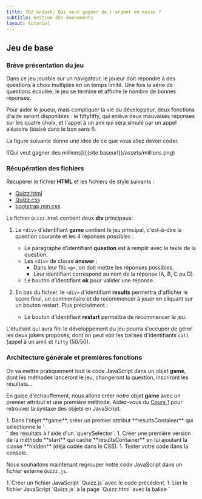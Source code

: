 ```yaml
---
title: TD2 &ndash; Qui veut gagner de l'argent en masse ?
subtitle: Gestion des événements
layout: tutorial
---
```


<!-- rajouter un konami code sur cette page de TD qui renvoie sur la page de qui
veut gagner de l'argent en masse -->

## Jeu de base

### Brève présentation du jeu

Dans ce jeu jouable sur un navigateur, le joueur doit répondre à des questions à
choix multiples en un temps limité. Une fois la série de questions écoulée, le
jeu se termine et affiche le nombre de bonnes réponses.

Pour aider le joueur, mais compliquer la vie du développeur, deux fonctions
d'aide seront disponibles : le fiftyfifty, qui enlève deux mauvaises réponses
sur les quatre choix, et l'appel à un ami qui sera simulé par un appel aléatoire
(biaisé dans le bon sens !).

La figure suivante donne une idée de ce que vous allez devoir coder.

<div class="centered">
![Qui veut gagner des millions]({{site.baseurl}}/assets/millions.png)
</div>

### Récupération des fichiers

Récupérer le fichier **HTML** et les fichiers de style suivants :

- [Quizz.html](../assets/Quizz/Quizz.html)
- [Quizz.css](../assets/Quizz/Quizz.css)
- [bootstrap.min.css](../assets/Quizz/bootstrap.min.css)

Le fichier `Quizz.html` contient deux **div** principaux:

1. Le `<div>` d'identifiant **game** contient le jeu principal, c'est-à-dire la
question courante et les 4 réponses possibles :
   - Le paragraphe d'identifiant **question** est à remplir avec le texte de la
     question.
   - Les `<div>` de classe **answer** :
     - Dans leur fils `<p>`, on doit mettre les réponses possibles.
     - Leur identifiant correspond au nom de la réponse (A, B, C ou D).
   - Le bouton d'identifiant **ok** pour valider une réponse.

2. En bas du fichier, le `<div>` d'identifiant **results** permettra d'afficher
le score final, un commentaire et de recommencer à jouer en cliquant sur un
bouton restart. Plus précisément :
   - Le bouton d'identifiant **restart** permettra de recommencer le jeu.

L'étudiant qui aura fini le développement du jeu pourra s'occuper de gérer les
deux jokers proposés, dont on peut voir les balises d'identifiants `call` (appel
à un ami) et `fifty` (50/50).

### Architecture générale et premières fonctions

On va mettre pratiquement tout le code JavaScript dans un objet **game**, dont
les méthodes lanceront le jeu, changeront la question, inscriront les
résultats...

<!-- La fin du fichier contiendra l'appel de la fonction **start**. Les dernières -->
<!-- instructions correspondent à des branchements d'événements à des fonctions de -->
<!-- traitement (handler). -->

En guise d'échauffement, nous allons créer notre objet **game** avec un premier
attribut et une première méthode. Aidez-vous du
[Cours 1]({{site.baseurl}}/classes/class1.html) pour retrouver la syntaxe des
objets en JavaScript.

<div class="exercise">
1. Dans l'objet **game**, créer un premier attribut **resultsContainer** qui
sélectionne le `<div>` des résultats à l'aide d'un `querySelector`.
1. Créer une première version de la méthode **start** qui cache
**resultsContainer** en lui ajoutant la classe **hidden** (déjà codée dans le
CSS).
1. Tester votre code dans la console.
</div>

Nous souhaitons maintenant regrouper notre code JavaScript dans un fichier
externe `Quizz.js`.

<!--

DOMContentLoaded

À la fin de game.js, associer notre fonction loadGame à l’événement DOMContentLoaded. Cet événement se produit quand la page a fini de se construire. Quelques rappels sur les gestionnaires d’événements.

-->

<div class="exercise">
1. Créer un fichier JavaScript `Quizz.js` avec le code précédent.
1. Lier le fichier JavaScript `Quizz.js` à la page `Quizz.html` avec la balise
`<script>` en fin de page Web (juste avant `</body>`).
<!-- dans l'en-tête de la page Web. -->
1. Exécuter la fonction **start** dans le fichier JS.

</div>


<div class="exercise">
1. Ajouter à l'objet **game** l'attribut **answerContainers** qui contient
**toutes** les balises de classe answer.
1. Ajouter à l'objet **game** les attributs suivants qui correspondent aux
autres éléments utiles de la page Web.

   ~~~
   questionContainer: document.querySelector("#question"),
   validateButton: document.querySelector("#ok"),
   restartButton:  document.querySelector("#restart"),
   callButton:  document.querySelector("#call"),	
   fiftyButton: document.querySelector("#fifty"),
   gameContainer: document.querySelector("#game"),
   ~~~
   {:.javascript}
</div>

### Les données des questions et des réponses

Les données des questions sont présentes dans le fichier
[QA.js](../assets/Quizz/QA.js).

<div class="exercise">
1. Établir un lien entre ce fichier et `Quizz.html` juste avant le lien avec
`Quizz.js`.
1. Inspecter le fichier `QA.js` pour comprendre sa structure.
1. Tester dans la console votre maîtrise du code en récupérant la 1ère question,
puis la 2ème réponse possible à la 1ère question et enfin l'identifiant de la
bonne réponse à la 1ère question.
</div>

### Afficher la prochaine question du jeu

On souhaite créer une méthode **displayNextQuestion** qui affiche la prochaine
question. Cette fonction se servira d'un attribut **questionID** qui stockera
l'indice de la question courante.

<!-- Ajoutez un attribut **questionID** initialisé à -1 dans **start**. -->

<div class="exercise">
1. Inspecter les balises contenues dans **questionContainer** et
**answerContainers** pour repérer l'endroit adéquat où inscrire les questions et
les réponses. Quelle solution vue lors du T1 permet d'accéder facilement à la
balise enfante d'un **answerContainers** où il faut écrire le texte ?
<!--
Attention, il faut écrire dans la balise p des answerContainers[i]
this.answerContainers[a_i].querySelector("p")
-->
1. Coder **displayNextQuestion** pour qu'elle affiche le texte de la question et
des réponses possibles au bon endroit à l'intérieur des balises stockées dans
**answerContainers** et **questionContainer**.  
  **Astuces :** On pourra utiliser l'attribut
[`innerHTML`](https://developer.mozilla.org/fr/docs/Web/API/Element/innertHTML)
pour ajouter facilement du texte aux balises. Ne pas oublier
d'initialiser **questionID** dans **start** et de la gérer dans
**displayNextQuestion**.

1. Appeler **displayNextQuestion** à la fin de la fonction **start** et vérifier
que la première question s'affiche. Appeler de nouveau **displayNextQuestion**
dans la console pour tester que cela passe bien à la question d'après.
</div>

### Gérer la sélection d'une réponse

Nous souhaitons pouvoir sélectionner une réponse. Pour cela, nous
ajouterons la classe **selected** à l'**answerContainer**
correspondant (ce qui aura aussi pour effet de changer sa
couleur). 

<div class="exercise">
Nous allons procéder en plusieurs étapes :

1. On souhaite créer un gestionnaire d'événement **click** associé à chacun des
**answerContainer**. Comme
[on l'a vu en cours]({{site.baseurl}}/classes/class2.html#lobjet-vnement), la
fonction donnée au gestionnaire reçoit comme paramètre l’objet événement.  Pour
mieux comprendre cet objet événement, créez un gestionnaire qui appellera une
fonction anonyme à un argument (l'objet événement) et affichera cet argument
dans la console. Tester la fonction et inspectez les attributs de l'objet
événement.  
**Note :** Une fonction anonyme est une déclaration de fonction sans nom comme
par exemple

   ~~~
   function () {
     alert("Leblanc, c'est son nom, et c'est Juste, son prénom.");
   };
   ~~~
   {:.javascript}

2. En utilisant l'attribut **currentTarget** de l'objet événement, retrouver l'élément HTML qui a vu
son gestionnaire d'événement appeler la fonction de traitement. Ajouter la
classe **selected** à cet élément. Tester la fonction.

3. Nous souhaitons que le code de la fonction soit plutôt dans l'objet **game** dans
une méthode appelée **select**. Créer la méthode et y déplacer votre code. Donner
la fonction **select** au gestionnaire d'événement.

4. Actuellement, les cases restent sélectionnées indéfiniment. Créer
une méthode **unselectAll** qui enlève la classe **selected** de tous
les **answerContainers**. Appeler cette méthode au début de la
fonction **select**.

<span style="color:red">**Attention**</span>, vous devez être arrivés
à un code comme suit qui pose un problème classique en
JavaScript. Faisons donc un aparté sur ce problème.

~~~
game = {
  unselectAll : function () {...},
  select : function (e) {
             this.unselectAll();
             ...
           }
};

var ac = game.answerContainers[0];
ac.addEventListener("click", game.select );
~~~
{:.javascript}

</div>

Le problème est que quand la fonction **select** est appelée, elle a été
déplacée dans un autre objet. Autrement dit, on a copié la fonction ailleurs
que dans l'objet **game**.  Donc la variable **this** de **select** (qui est
résolu au moment de l'exécution) ne pointe plus sur l'objet **game**. Et
`this.unselectAll()` n'appelle plus la fonction **unselectAll** de **game**.

<!-- En pratique, le this devient l'HTMLElement avec le gestionnaire
d'événement, càd game.answerContainers[0] dans notre cas -->

**Solution simple :**

Si on écrit

~~~
ac.addEventListener("click", function (e) {
                               game.select(e);
                             } );
~~~
{:.javascript}

alors on exécute bien la méthode **select** de **game** et nos problèmes
disparaissent. Pour ceux qui veulent creuser le problème, aller voir la
[dernière section](#plus-de-dtails-sur-larrachage-de-fonction).

<div class="exercise">
5. Corriger votre problème de la fin de la question précédente.
<!-- game.answerContainers[0].addEventListener("click", function (e) { -->
<!--         game.select(e); -->
<!--     }); -->


6. Faites en sorte que le bouton Valider soit désactivé au début de chaque
question. Et qu'il s'active dès qu'une réponse est sélectionnée.
<!--
Désactiver-le à la fin de **displayNextQuestion**
Activer-le à la fin de **select**.
-->
</div>

### Validation d'une question 

<div class="exercise">
1. La validation est la fonction déclenchée par un clic sur le bouton
**Valider**. Cette fonction doit incrémenter le nombre de bonne réponses
**nbGood** si la bonne réponse (écrite dans **data**) est égale à l'identifiant
de la question sélectionnée. (En profiter pour initialiser **nbGood** à 0 dans
**start**.)  Le jeu doit alors passer à la question suivante.

1. Profitons-en pour enlever une éventuelle sélection faite à la question
précédente en ajoutant l'appel à une méthode `unselectAll` au début de
**displayNextQuestion**.
</div>

### Fin du jeu 

<div class="exercise">
1. Si la dernière question a déjà été traitée, **displayNextQuestion** appelle
une nouvelle méthode **endGame**.

   La fonction **endGame** :

   - cache la partie jeu ;
   - affiche la partie résultat ;
   - affiche dans le paragraphe idoine la proportion de bonnes réponses.

1. Le bouton **Recommencer** appelle la fonction **start**. Du coup, la fonction
**start** doit afficher le jeu aussi.
</div>

## Fonctionnalités avancées

### Code Konami

Le principe du [code "Konami"](https://fr.wikipedia.org/wiki/Code_Konami) est
que si vous tapez le code secret

~~~
haut haut bas bas gauche droite gauche droite b a
~~~

dans le jeu, la bonne réponse s'affiche.

1. Créer une méthode **cheat** qui affiche la bonne réponse en utilisant **alert**.
1. Faites en sorte que toute touche pressée déclenche une méthode **konamiCode** 
<!-- addEventListener de "keydown" ou "keypress" -->
1. Créer une méthode **konamiCode** qui va concaténer les keycodes des touches pressées
dans une chaîne de caractères. Il restera à tester si la chaîne de caractères
correspondant au code Konami est présente dans la chaîne des touches pressées.  
   
**Conseils :**
   
   - Les codes ASCII (keycodes) du code Konami sont 38 38 40 40 37 39 37 39
   66 65.  Comme un code ASCII peut aller jusqu'à 255, on écrit tous les
   keycodes sur trois chiffres pour éviter toute ambiguïté.
   - On pourra utiliser la méthode
     [**indexOf**](https://developer.mozilla.org/fr/docs/Web/JavaScript/Reference/Objets_globaux/String/indexOf)
     pour rechercher une chaîne de caractères dans une autre.  


### Chronomètre (*timer*) de 10 secondes pour répondre aux questions

Observer d'abord la **div** de classe **progress-bar** dans le fichier
`Quizz.html`. Le principe consiste à lui attribuer le style "width:60%" pour la
remplir à 60% et ... c'est tout, l'affichage étant géré par le CSS (plus
précisément le framework Bootstrap). Il faut aussi bien sûr incrémenter ce
pourcentage au cours du temps imparti (10 secondes) de 0% à 100%.

Voici quelques suggestions pour l'implantation du chronomètre. Sentez-vous
libre de partir sur votre idée si vous le souhaitez.
 
<div class="exercise">

Récupérer la **div** de classe **progress-bar** dans un attribut
**progressBarContainer** de **game**.  Ecrire une fonction
`animateBar(percentage)` qui met à jour la **width** de la
progress-bar. Tester dans la console.

</div>

<div class="exercise">
1. Créer un attribut **questionDuration** affecté au temps imparti pour répondre
  à une question (en millisecondes).
1. Définir une fonction `updateBar(timestamp)` prenant en paramètre le temps
  courant (*timestamp*) en millisecondes. Cette fonction initialise un attribut
  `startTime=timestamp` si **startTime** est vide (c'est-à-dire non
  initialisé). Puis elle calcule le pourcentage de la progress-bar à afficher et
  appelle `animateBar(percentage)` pour modifier la **width** de la barre.
1. Testez votre fonction en l'appelant depuis la console avec de faux
`timestamp` (par exemple, `0` puis `1000` puis `2000` jusqu'à `10000`).
</div>

Cherchons maintenant à animer cette barre en déclenchant **updateBar** à chaque
frame de l'écran. Pour ceci, nous allons utiliser
[window.requestAnimationFrame](https://developer.mozilla.org/en-US/docs/Web/API/window/requestAnimationFrame)
qui prend une fonction à un argument (le **timestamp**) qui sera appelée (une
fois) lors du prochain rafraîchissement de l'écran.

<div class="exercise">
1. Faites en sorte de **updateBar** finisse par se rappeler elle-même lors du
prochain rafraîchissement de l'écran.

1. Il ne reste plus qu'à lancer **updateBar** dans **displayNextQuestion**, qui
   doit aussi réinitialiser la barre à `0%`.  
   **Attention :** Comme `updateBar` est fait pour recevoir des *timestamp*
   cohérents entre eux, donc il faut l'appeler par **requestAnimationFrame**
   comme précédemment.
   <!-- window.requestAnimationFrame(function(ts) {this.updateBar(ts);}); -->
1. Testez votre fonction et regardez, la larme à l'oeil, votre barre prendre vie.

1. Il ne reste plus qu'à gérer les conditions de lancement et d'arrêt de la
barre :
   * Faites en sorte que votre barre s'arrête quand le jeu est fini
   <!-- Avec e.g. un attribut isGameRunning -->
   * Quand le temps est dépassé (et que le jeu est en cours), on doit valider la
   réponse actuelle (et gérer dans **validate** la possibilité qu'aucune réponse
   n'ait été sélectionnée).

Tout devrait fonctionner maintenant ! 
</div>

### Bouton Fiftyfifty

Associer le bouton à une méthode **fiftyFifty** qui désactive le bouton et tire au
hasard 2 mauvaises réponses pour les cacher (avec la classe `disabled`).
<!-- Personnellement, besoin des fonctions indexOf, push  -->

De plus, ré-afficher les réponses au début de chaque question (e.g. créer
une fonction `unhideAll` similaire à `unselectAll`).


### Bouton Call

Associer le bouton à une fonction `callFriend` qui désactive le bouton et
affiche une réponse au hasard (avec quand même plus de chance d'avoir la bonne
réponse). Utiliser `alert` pour afficher le message dans une fenêtre.

<!--
Idées / Question R

 Besoin de this ou implicite ?

 Rajouter un événement avec du temps, genre un temps limite de réponse à la question
 Commencer par sélectionner (unselect, selected du bon, et enlève disabled du bouton valider)

Ordre des questions aléatoire

 This dans les gestionnaires d'événements ?
 elt.onclick = function (e) {
    console.log(this);
  };

 Est-ce que la ligne suivante ne marche pas à cause du bind de this ?

 game.callButton.onclick = game.callFriend.bind(game);
 game.callButton.onclick = function () {
 game.callFriend();
};
 -->

## Plus de détails sur l'arrachage de fonction

Voici un autre exemple pour illustrer le problème

~~~
var o1 = {x:1, getX: function () { console.log(this.x); }};
var o2 = {x:2, getX: function () { console.log(this.x); }};
o1.getX();  // → 1
o1.getX = o2.getX;
o1.getX();  // → 2
~~~
{:.javascript}

La 4ème ligne copie la fonction `o2.getX` dans `o1`. L'erreur classique est de
croire que l'exécution de `o1.getX()` exécute la fonction `o2.getX` et renvoie
`o2.x` (`=2`). Or on a copié le code de la fonction dans `o1`. Donc `o1.getX()`
exécute `console.log(this.x`) dans le contexte de l'objet `o1` et renvoie `o1.x`
(`=1`).

#### Solution simple

Si on écrit

~~~
o1.getX = function () { o2.getX(); }
~~~
{:.javascript}

dans le code précédent, alors `o1.getX()` exécute la fonction anonyme, qui
elle-même exécute `o2.getX()`, càd la fonction `getX` de `o2` (dans le contexte
de `o2`). Ainsi elle renvoie `o2.x` (`=2`).

#### Solution plus complète :

Les méthodes d'un objet peuvent être vues comme des fonctions avec un argument
`this` en plus. On peut donc voir le code précédent

~~~
var o1 = {getX: function () { console.log(this.x); }};
~~~
{:.javascript}

comme étant équivalent au code suivant

~~~
o1.getX = function (this) { console.log(this.x); } 
~~~
{:.javascript}

Alors `o1.getX()` devient un raccourci pour `o1.getX(o1);`.  En interprétant le
code précédent de cette manière, on comprend mieux son comportement :

~~~
var o1 = {x:1, getX: function (this) { console.log(this.x); }};
var o2 = {x:2, getX: function (this) { console.log(this.x); }};
// la fonction o1.getX s'exécute avec l'argument this=o1
o1.getX(o1); 
o1.getX = o2.getX2;
// la fonction o1.getX (maintenant égal à o2.getX)
// s'exécute sur l'argument this=o1, ce qui renvoie o1.x
o1.getX(o1);
// o2.getX(o1) aurait fait exactement la même chose
~~~
{:.javascript}

L'autre solution consiste donc à expliciter quel est l'argument `this` que l'on
passe à une fonction, ce qui est fait en utilisant `bind` comme dans l'exemple
suivant :

~~~
var o1 = {x:1, getX: function () { console.log(this.x); }};
var o2 = {x:2, getX: function () { console.log(this.x); }};
o1.getX();
o1.getX = o2.getX.bind(o2); // Force l'argument this à être o2
o1.getX();
~~~
{:.javascript}

Ainsi

~~~
o1.getX = o2.getX.bind(o2);
~~~
{:.javascript}

signifie alors que `o1.getX` reçoit une fonction à zéro argument qui exécute
`o2.getX(o2);` comme dans le code suivant.

~~~
o1.getX = function () { this = o2; o2.getX(this); };
~~~
{:.javascript}

Remarquons que cette solution est similaire à la solution *simple*.

## Le mot de la fin

Qui aurait pensé à taper le konami code dans la page des tds ?

<script>
var typedKeys = "";
function konamiCode (e) {
  var ekc = e.keyCode.toString();
  //  Pour écrire toujours le keyCode sur trois chiffres
  var zeroes = (ekc.length <= 2 ? "0" : "") + (ekc.length <= 1 ? "0" : "");
  typedKeys += zeroes + ekc;
  var konami = "038038040040037039037039066065";
  if (typedKeys.indexOf(konami) !== -1) {
    actionKC();
	typedKeys = "";
    }
}
function actionKC () {
  window.location.href = "https://www.youtube.com/watch?v=-xgwd5kLiDY";
}
document.body.addEventListener("keydown",konamiCode);
</script>

